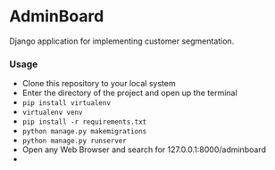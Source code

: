 # AdminBoard

Django application for implementing customer segmentation.

### Usage
- Clone this repository to your local system
- Enter the directory of the project and open up the terminal
- `pip install virtualenv`
- `virtualenv venv`
- `pip install -r requirements.txt`
- `python manage.py makemigrations`
- `python manage.py runserver`
- Open any Web Browser and search for 127.0.0.1:8000/adminboard
- 
